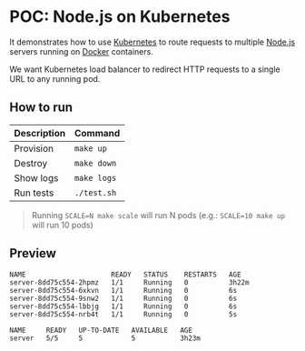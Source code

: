 # POC: Node.js on Kubernetes

It demonstrates how to use [Kubernetes](https://github.com/kubernetes/kubernetes) to route requests to multiple [Node.js](https://nodejs.org) servers running on [Docker](https://github.com/docker) containers.

We want Kubernetes load balancer to redirect HTTP requests to a single URL to any running pod.

## How to run

| Description | Command |
| :--- | :--- |
| Provision | `make up` |
| Destroy | `make down` |
| Show logs | `make logs` |
| Run tests | `./test.sh` |

> Running `SCALE=N make scale` will run N pods (e.g.: `SCALE=10 make up` will run 10 pods)

## Preview

```
NAME                     READY   STATUS    RESTARTS   AGE
server-8dd75c554-2hpmz   1/1     Running   0          3h22m
server-8dd75c554-6xkvn   1/1     Running   0          6s
server-8dd75c554-9snw2   1/1     Running   0          6s
server-8dd75c554-lbbjg   1/1     Running   0          6s
server-8dd75c554-nrb4t   1/1     Running   0          5s
```

```
NAME     READY   UP-TO-DATE   AVAILABLE   AGE
server   5/5     5            5           3h23m
```
